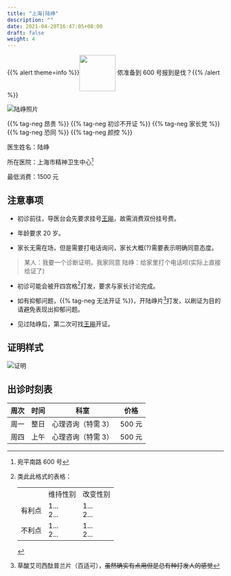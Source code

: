 ```yaml
---
title: "上海|陆峥"
description: ""
date: 2021-04-20T16:47:05+08:00
draft: false
weight: 4
---
```


{{% alert theme=info %}}<img src="/images/wpnl.jpg" style="display: inline; height:6em;vertical-align: middle;" /> 侬准备到 600 号报到是伐？{{% /alert %}}

![陆峥照片](images/doctor/lu-zheng.jpg)

{{% tag-neg 昂贵 %}} {{% tag-neg 初诊不开证 %}}
{{% tag-neg 家长党 %}} {{% tag-neg 恐同 %}} {{% tag-neg 颜控 %}}

医生姓名：陆峥

所在医院：上海市精神卫生中心[^1]

最低消费：1500 元

## 注意事项

- 初诊前往，导医台会先要求挂号<a href="../wang-biao/">王飚</a>，故需消费双份挂号费。

- 年龄要求 20 岁。

- 家长无需在场，但是需要打电话询问，家长大概(?)需要表示明确同意态度。

> 某人：我要一个诊断证明，我家同意
> 陆峥：给家里打个电话呗(实际上直接给证了)

- 初诊可能会被开四宫格[^2]打发，要求与家长讨论完成。

- 如有抑郁问题，{{% tag-neg 无法开证 %}}，开陆峥片[^3]打发，以刷证为目的请避免表现出抑郁问题。

- 见过陆峥后，第二次可找<a href="../wang-biao/">王飚</a>开证。

## 证明样式

![证明](images/doctor/lu-zheng-zm.jpg)

## 出诊时刻表

| 周次 | 时间 | 科室 | 价格 |
| :---: | :---: | :---: | :---: |
| 周一 | 整日 | 心理咨询（特需 3）| 500 元 |
| 周四 | 上午 | 心理咨询（特需 3）| 500 元 |

[^1]: 宛平南路 600 号

[^2]:类此此格式的表格：<table><tr>&nbsp;<td></td><td>维持性别</td><td>改变性别</td></tr><tr><td>有利点</td><td>1...<br>2...</td><td>1...<br>2...</td></tr><tr><td>不利点</td><td>1...<br>2...</td><td>1...<br>2...</td></tr></table>

[^3]: 草酸艾司西酞普兰片（百适可），~~虽然确实有点用但是总有种打发人的感觉~~
